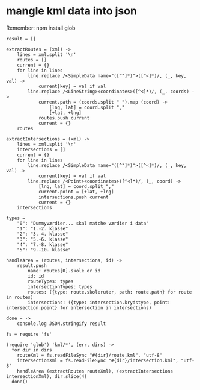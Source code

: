 #  mangle kml data into json

Remember: npm install glob

    result = []

    extractRoutes = (xml) ->
        lines = xml.split '\n'
        routes = []
        current = {}
        for line in lines
            line.replace /<SimpleData name="([^"]*)">([^<]*)/, (_, key, val) ->
                current[key] = val if val
            line.replace /<LineString><coordinates>([^<]*)/, (_, coords) ->
                current.path = (coords.split " ").map (coord) ->
                    [lng, lat] = coord.split ","
                    [+lat, +lng]
                routes.push current
                current = {}
        routes

    extractIntersections = (xml) ->
        lines = xml.split '\n'
        intersections = []
        current = {}
        for line in lines
            line.replace /<SimpleData name="([^"]*)">([^<]*)/, (_, key, val) ->
                current[key] = val if val
            line.replace /<Point><coordinates>([^<]*)/, (_, coord) ->
                [lng, lat] = coord.split ","
                current.point = [+lat, +lng]
                intersections.push current
                current = {}
        intersections

    types = 
        "0": "Dummyværdier... skal matche værdier i data"
        "1": "1.-2. klasse"
        "2": "3.-4. klasse"
        "3": "5.-6. klasse"
        "4": "7.-8. klasse"
        "5": "9.-10. klasse"

    handleArea = (routes, intersections, id) ->
        result.push
            name: routes[0].skole or id
            id: id
            routeTypes: types
            intersectionTypes: types
            routes: ({type: route.skoleruter, path: route.path} for route in routes)
            intersections: ({type: intersection.krydstype, point: intersection.point} for intersection in intersections)

    done = ->
        console.log JSON.stringify result

    fs = require 'fs'

    (require 'glob') 'kml/*', (err, dirs) ->
      for dir in dirs
        routeXml = fs.readFileSync "#{dir}/route.kml", "utf-8"
        intersectionXml = fs.readFileSync "#{dir}/intersection.kml", "utf-8"
        handleArea (extractRoutes routeXml), (extractIntersections intersectionXml), dir.slice(4)
      done()

